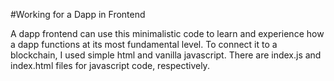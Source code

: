 #Working for a Dapp in Frontend

A dapp frontend can use this minimalistic code to learn and experience how a dapp functions at its most fundamental level. To connect it to a blockchain, I used simple html and vanilla javascript. There are index.js and index.html files for javascript code, respectively.
